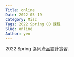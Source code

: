 ```yaml
---
Title: online
Date: 2022-05-19
Category: Misc
Tags: 2022 Spring CD 課程
Slug: online
Author: yen
---
```


2022 Spring 協同產品設計實習.

<!-- PELICAN_END_SUMMARY -->






